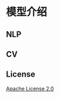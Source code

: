 # 模型介绍

## NLP

[1]: https://arxiv.org/abs/1408.5882	"Convolutional Neural Networks for Sentence Classification"



## CV



## License

[Apache License 2.0](LICENSE)

